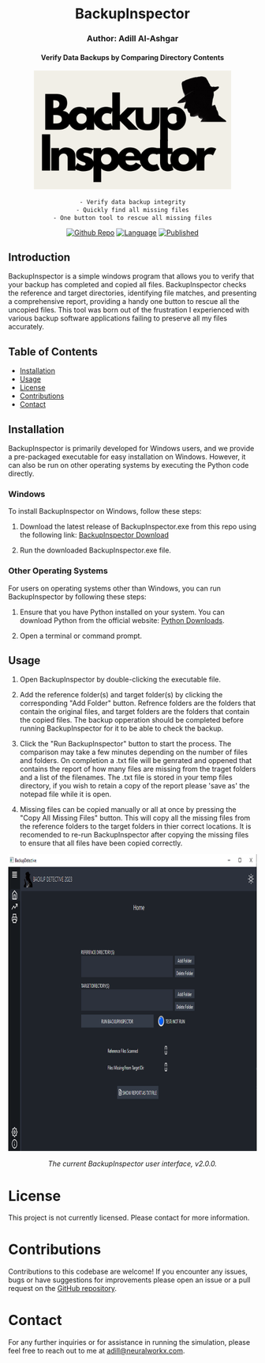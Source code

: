 <div align="center">

# BackupInspector
### Author: Adill Al-Ashgar
#### Verify Data Backups by Comparing Directory Contents

<img src="Images/BackupInspector_logo.png" width="400"> 

    - Verify data backup integrity
    - Quickly find all missing files
    - One button tool to rescue all missing files

[![Github Repo](https://img.shields.io/badge/GitHub_Repo-BackupInspector-yellow.svg)](https://github.com/Adillwma/BackupInspector)
[![Language](https://img.shields.io/badge/language-Python-blue.svg)](https://www.python.org/)
[![Published](https://img.shields.io/badge/Published-2023-purple.svg)]()
</div>

## Introduction
BackupInspector is a simple windows program that allows you to verify that your backup has completed and copied all files. BackupInspector checks the reference and target directories, identifying file matches, and presenting a comprehensive report, providing a handy one button to rescue all the uncopied files. This tool was born out of the frustration I experienced with various backup software applications failing to preserve all my files accurately. 

## Table of Contents
- [Installation](#installation)
- [Usage](#usage)
- [License](#license)
- [Contributions](#contributions)
- [Contact](#contact)

## Installation
BackupInspector is primarily developed for Windows users, and we provide a pre-packaged executable for easy installation on Windows. However, it can also be run on other operating systems by executing the Python code directly.

### Windows
To install BackupInspector on Windows, follow these steps:

1. Download the latest release of BackupInspector.exe from this repo using the following link: [BackupInspector Download](https://github.com/Adillwma/BackupInspector/raw/main/BackupDetective.exe)

2. Run the downloaded BackupInspector.exe file.

### Other Operating Systems
For users on operating systems other than Windows, you can run BackupInspector by following these steps:

1. Ensure that you have Python installed on your system. You can download Python from the official website: [Python Downloads](https://www.python.org/downloads/).

2. Open a terminal or command prompt.

## Usage

1. Open BackupInspector by double-clicking the executable file.

2. Add the reference folder(s) and target folder(s) by clicking the corresponding "Add Folder" button. Refrence folders are the folders that contain the original files, and target folders are the folders that contain the copied files. The backup opperation should be completed before running BackupInspector for it to be able to check the backup.

3. Click the "Run BackupInspector" button to start the process. The comparison may take a few minutes depending on the number of files and folders. On completion a .txt file will be genrated and oppened that contains the report of how many files are missing from the traget folders and a list of the filenames. The .txt file is stored in your temp files directory, if you wish to retain a copy of the report please 'save as' the notepad file while it is open.

4. Missing files can be copied manually or all at once by pressing the "Copy All Missing Files" button. This will copy all the missing files from the reference folders to the target folders in thier correct locations. It is recomended to re-run BackupInspector after copying the missing files to ensure that all files have been copied correctly.

<div align="center">

<img src="Images/Guiv2.png" height="600"> 

*The current BackupInspector user interface, v2.0.0.*

</div>

# License
This project is not currently licensed. Please contact for more information.

# Contributions
Contributions to this codebase are welcome! If you encounter any issues, bugs or have suggestions for improvements please open an issue or a pull request on the [GitHub repository](https://github.com/Adillwma/BackupInspector).

# Contact
For any further inquiries or for assistance in running the simulation, please feel free to reach out to me at adill@neuralworkx.com.



